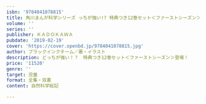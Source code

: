 ```yaml
---
isbn: '9784041078815'
title: 角川まんが科学シリーズ っちが強い!? 特典つき12巻セット＜ファーストシーズン＞
volume: ''
series: ''
publisher: ＫＡＤＯＫＡＷＡ
pubdate: '2019-02-19'
cover: 'https://cover.openbd.jp/9784041078815.jpg'
author: ブラックインクチーム／著・イラスト
description: どっちが強い！？　特典つき12巻セット＜ファーストシーズン＞登場！
price: '11520'
genre: ''
target: 児童
format: 全集・双書
content: 自然科学総記

---
```

